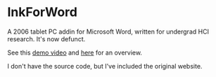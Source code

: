 # InkForWord

A 2006 tablet PC addin for Microsoft Word, written for undergrad HCI research. It's now defunct.

See this [demo video](http://www.youtube.com/watch?v=yz5S7Rl7XZQ) and
[here](https://philc.github.io/InkForWord) for an overview.

I don't have the source code, but I've included the original website.
